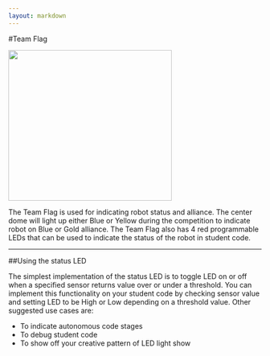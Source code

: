 ```yaml
---
layout: markdown
---
```


#Team Flag

<img src="https://discourse.pierobotics.org/uploads/default/optimized/1X/629ff7823befd8ebc3753d8bb03967c45364ba7e_1_325x300.jpg" width="325" height="300">

The Team Flag is used for indicating robot status and alliance. The center dome will light up either Blue or Yellow during the competition to indicate robot on Blue or Gold alliance. The Team Flag also has 4 red programmable LEDs that can be used to indicate the status of the robot in student code.

---

##Using the status LED

The simplest implementation of the status LED is to toggle LED on or off when a specified sensor returns value over or under a threshold. You can implement this functionality on your student code by checking sensor value and setting LED to be High or Low depending on a threshold value. Other suggested use cases are:

* To indicate autonomous code stages
* To debug student code
* To show off your creative pattern of LED light show
